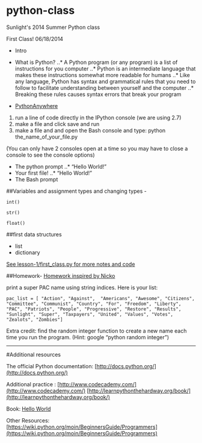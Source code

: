 python-class
============

Sunlight's 2014 Summer Python class


First Class!
06/18/2014

* Intro

* What is Python?
..* A Python program (or any program) is a list of instructions for you computer
..* Python is an intermediate language that makes these instructions somewhat more readable for humans
..* Like any language, Python has syntax and grammatical rules that you need to follow to facilitate understanding between yourself and the computer
..* Breaking these rules causes syntax errors that break your program

* [PythonAnywhere](https://www.pythonanywhere.com)
1. run a line of code directly in the IPython console (we are using 2.7)
2. make a file and click save and run
3. make a file and  and open the Bash console and type: python the_name_of_your_file.py

(You can only have 2 consoles open at a time so you may have to close a console to see the console options)



* The python prompt
..* “Hello World!”
* Your first file!
..* “Hello World!”
* The Bash prompt

##Variables and assignment
types and changing types - 
```
int()
``` 
```
str()
```
```
float()
```

##first data structures
* list
* dictionary

[See lesson-1/first_class.py for more notes and code](https://github.com/LindsayYoung/python-class/blob/master/lesson-1/first_class.py)

##Homework-
[Homework inspired by Nicko](http://sunlightfoundation.com/blog/2010/12/02/sunlights-political-action-committee-pac-name-generator/)

print a super PAC name using string indices. Here is your list:

```
pac_list = [ "Action", "Against",  "Americans", "Awesome", "Citizens", "Committee", "Communist", "Country", "For", "Freedom", "Liberty", "PAC", "Patriots", "People", "Progressive", "Restore", "Results", "Sunlight", "Super", "Taxpayers", "United", "Values", "Votes", "Zealots", "Zombies"]
```

Extra credit: find the random integer function to create a new name each time you run the program. (Hint: google “python random integer”)





***
#Additional resources

The official Python documentation: 
[http://docs.python.org/](http://docs.python.org/)

Additional practice :
[http://www.codecademy.com/](http://www.codecademy.com/)
[http://learnpythonthehardway.org/book/](http://learnpythonthehardway.org/book/)

Book:
[Hello World](http://www.barnesandnoble.com/listing/2691811512844?r=1&cm_mmc=GooglePLA-_-Book_25To44-_-Q000000633-_-2691811512844)

Other Resources:
[https://wiki.python.org/moin/BeginnersGuide/Programmers](https://wiki.python.org/moin/BeginnersGuide/Programmers) 


